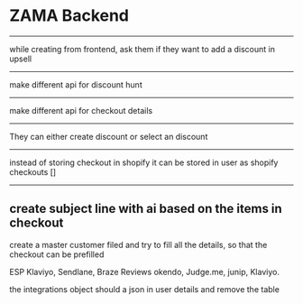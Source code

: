 # ZAMA Backend

---

while creating from frontend,
ask them if they want to add a discount in upsell

---

make different api for discount hunt

---

make different api for checkout details

---

They can either create discount or select an discount

---

instead of storing checkout in shopify it can be stored in user as shopify checkouts []

---

## create subject line with ai based on the items in checkout

create a master customer filed and try to fill all the details, so that the checkout can be prefilled

ESP
Klaviyo, Sendlane, Braze
Reviews
okendo, Judge.me, junip, Klaviyo.

the integrations object should a json in user details and remove the table
